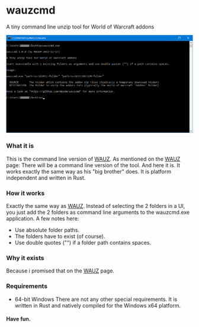 # wauzcmd
A tiny command line unzip tool for World of Warcraft addons 

![WAUZ](screenshot.png)

### What it is
This is the command line version of [WAUZ](https://github.com/mbodm/wauz). As mentioned on the [WAUZ](https://github.com/mbodm/wauz) page: There will be a command line version of the tool. And here it is. It works exactly the same way as his "big brother" does. It is platform independent and written in Rust.

### How it works
Exactly the same way as [WAUZ](https://github.com/mbodm/wauz). Instead of selecting the 2 folders in a UI, you just add the 2 folders as command line arguments to the wauzcmd.exe application. A few notes here:
- Use absolute folder paths.
- The folders have to exist (of course).
- Use double quotes ("") if a folder path contains spaces.

### Why it exists
Because i promised that on the [WAUZ](https://github.com/mbodm/wauz#notes) page.

### Requirements
- 64-bit Windows
There are not any other special requirements. It is written in Rust and natively compiled for the Windows x64 platform.

#### Have fun.
